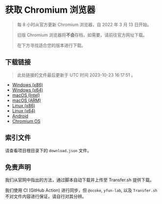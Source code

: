 # 获取 Chromium 浏览器

> 每 8 小时从官方更新 Chromium 浏览器，自 2022 年 3 月 13 日开始。
> 
> 旧版 Chromium 浏览器将**不会**存档，如需要，请前往官方网址下载。
>
> 在下方寻找适合您的版本进行下载。

## 下载链接

> 此处链接的文件最后更新于 UTC 时间 2023-10-23 16:17:51
。

- [Windows (x86)](https://transfer.sh/Wo28A4EcjJ/Win.zip)
- [Windows (x64)](https://transfer.sh/reiOFaRIU9/Win_x64.zip)
- [macOS (Intel)](https://transfer.sh/zwHOx2fVEM/Mac.zip)
- [macOS (ARM)](https://transfer.sh/B3gVLu4bG0/Mac_Arm.zip)
- [Linux (x86)](https://transfer.sh/yxKamiRhlS/Linux.zip)
- [Linux (x64)](https://transfer.sh/NX7Yjlsnf5/Linux_x64.zip)
- [Android](https://transfer.sh/8MwL9HE5WY/Android.zip)
- [Chromium OS](https://transfer.sh/L7z3vfkQET/Linux_ChromiumOS_Full.zip)

## 索引文件

请查看项目根目录下的 `download.json` 文件。

## 免责声明

我们从官网中指出的方法，通过脚本自动下载并上传至 Transfer.sh 提供下载。

我们使用 CI (GitHub Action) 进行同步，但 `@ocoke`, `yfun-lab`, 以及 `Transfer.sh` 不对文件内容进行保证，请自行对其分辨。
